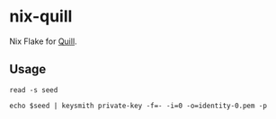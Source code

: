 # nix-quill

Nix Flake for [Quill](https://github.com/dfinity/quill).

## Usage

```
read -s seed
```

```
echo $seed | keysmith private-key -f=- -i=0 -o=identity-0.pem -p
```
